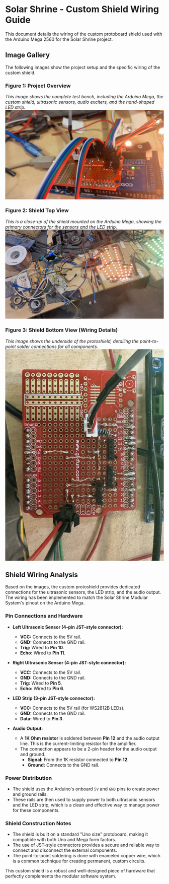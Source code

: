 # Solar Shrine - Custom Shield Wiring Guide

This document details the wiring of the custom protoboard shield used with the Arduino Mega 2560 for the Solar Shrine project.

## Image Gallery

The following images show the project setup and the specific wiring of the custom shield.

### Figure 1: Project Overview
*This image shows the complete test bench, including the Arduino Mega, the custom shield, ultrasonic sensors, audio exciters, and the hand-shaped LED strip.*
![Project Overview](shield_wiring_2.jpeg)

### Figure 2: Shield Top View
*This is a close-up of the shield mounted on the Arduino Mega, showing the primary connectors for the sensors and the LED strip.*
![Shield Top View](shield_wiring.jpeg)

### Figure 3: Shield Bottom View (Wiring Details)
*This image shows the underside of the protoshield, detailing the point-to-point solder connections for all components.*
![Shield Bottom View](shield_wiring_3.jpeg)

## Shield Wiring Analysis

Based on the images, the custom protoshield provides dedicated connections for the ultrasonic sensors, the LED strip, and the audio output. The wiring has been implemented to match the Solar Shrine Modular System's pinout on the Arduino Mega.

### Pin Connections and Hardware

*   **Left Ultrasonic Sensor (4-pin JST-style connector):**
    *   **VCC:** Connects to the 5V rail.
    *   **GND:** Connects to the GND rail.
    *   **Trig:** Wired to **Pin 10**.
    *   **Echo:** Wired to **Pin 11**.

*   **Right Ultrasonic Sensor (4-pin JST-style connector):**
    *   **VCC:** Connects to the 5V rail.
    *   **GND:** Connects to the GND rail.
    *   **Trig:** Wired to **Pin 5**.
    *   **Echo:** Wired to **Pin 6**.

*   **LED Strip (3-pin JST-style connector):**
    *   **VCC:** Connects to the 5V rail (for WS2812B LEDs).
    *   **GND:** Connects to the GND rail.
    *   **Data:** Wired to **Pin 3**.

*   **Audio Output:**
    *   A **1K Ohm resistor** is soldered between **Pin 12** and the audio output line. This is the current-limiting resistor for the amplifier.
    *   The connection appears to be a 2-pin header for the audio output and ground.
        *   **Signal:** From the 1K resistor connected to **Pin 12**.
        *   **Ground:** Connects to the GND rail.

### Power Distribution

*   The shield uses the Arduino's onboard `5V` and `GND` pins to create power and ground rails.
*   These rails are then used to supply power to both ultrasonic sensors and the LED strip, which is a clean and effective way to manage power for these components.

### Shield Construction Notes

*   The shield is built on a standard "Uno size" protoboard, making it compatible with both Uno and Mega form factors.
*   The use of JST-style connectors provides a secure and reliable way to connect and disconnect the external components.
*   The point-to-point soldering is done with enameled copper wire, which is a common technique for creating permanent, custom circuits.

This custom shield is a robust and well-designed piece of hardware that perfectly complements the modular software system. 